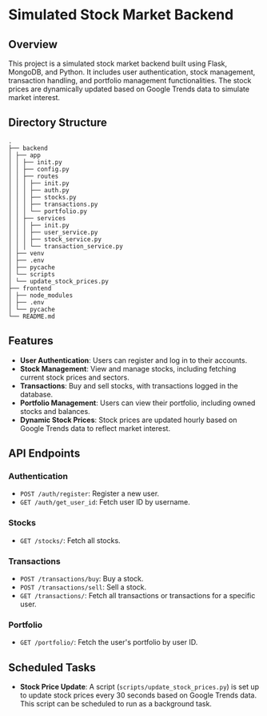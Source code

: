 # Simulated Stock Market Backend

## Overview

This project is a simulated stock market backend built using Flask, MongoDB, and Python. It includes user authentication, stock management, transaction handling, and portfolio management functionalities. The stock prices are dynamically updated based on Google Trends data to simulate market interest.

## Directory Structure

```
.
├── backend
│ ├── app
│ │ ├── init.py
│ │ ├── config.py
│ │ ├── routes
│ │ │ ├── init.py
│ │ │ ├── auth.py
│ │ │ ├── stocks.py
│ │ │ ├── transactions.py
│ │ │ └── portfolio.py
│ │ ├── services
│ │ │ ├── init.py
│ │ │ ├── user_service.py
│ │ │ ├── stock_service.py
│ │ │ └── transaction_service.py
│ ├── venv
│ ├── .env
│ ├── pycache
│ └── scripts
│ └── update_stock_prices.py
├── frontend
│ ├── node_modules
│ ├── .env
│ └── pycache
└── README.md
```

## Features

- **User Authentication**: Users can register and log in to their accounts.
- **Stock Management**: View and manage stocks, including fetching current stock prices and sectors.
- **Transactions**: Buy and sell stocks, with transactions logged in the database.
- **Portfolio Management**: Users can view their portfolio, including owned stocks and balances.
- **Dynamic Stock Prices**: Stock prices are updated hourly based on Google Trends data to reflect market interest.

## API Endpoints

### Authentication

- `POST /auth/register`: Register a new user.
- `GET /auth/get_user_id`: Fetch user ID by username.

### Stocks

- `GET /stocks/`: Fetch all stocks.

### Transactions

- `POST /transactions/buy`: Buy a stock.
- `POST /transactions/sell`: Sell a stock.
- `GET /transactions/`: Fetch all transactions or transactions for a specific user.

### Portfolio

- `GET /portfolio/`: Fetch the user's portfolio by user ID.

## Scheduled Tasks

- **Stock Price Update**: A script (`scripts/update_stock_prices.py`) is set up to update stock prices every 30 seconds based on Google Trends data. This script can be scheduled to run as a background task.
